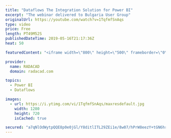 ```yaml
---
title: "Dataflows The Integration Solution for Power BI"
excerpt: "The webinar delivered to Bulgaria User Group"
originalUrl: https://youtube.com/watch?v=1TqfmfSnAqs
type: video
price: Free
length: PT49M52S
publishedDateTime: 2019-05-16T21:17:36Z
heat: 50

featuredContent: "<iframe width=\"800\" height=\"500\" frameborder=\"0\" src=\"https://www.youtube.com/embed/1TqfmfSnAqs\" allow=\"accelerometer; autoplay; encrypted-media; gyroscope; picture-in-picture\" allowfullscreen></iframe>"

provider:
  name: RADACAD
  domain: radacad.com

topics:
  - Power BI
  - Dataflows

images:
  - url: https://i.ytimg.com/vi/1TqfmfSnAqs/maxresdefault.jpg
    width: 1280
    height: 720
    isCached: true

secured: "a7qNlOdWytpQQE8p0e0jGl/Y8ditlITL29ZEi1e/8w07/hPrW8eezY+tGN6hrbOFv0ZsEmSWrES32liFs5aRrowJ/Y7iqs3+CWjbuvhR4C3gquWJZ9xZuyKfQ10ugRzcKM8N8do+xSs+b98da4oGMDnOrMdNsppbDT7lX8rDxzAUGKsIWSO3FWT1B+a3ABLc59vDoysvQh/xNJXxtqPpv1Sw+lcWYhS028h8xrkhTxzkFCuTe/omI8WxTo3oNE8KCOXhqMJ9zBFjATsKJ43yNs/Jhuo0pmCitEYiqODaeWftN/BDkCt+BozK1akLmAHQ/JTYjRb8j7ooTu7AsLI9qk5jhbW/y7uZLIhq50qz/Q7YRgrfJ++rLBqQSX3QOsEVFeL9nyd0/qKmxe1j1SAOawbpM82hFXH0EWxxHwQ6Ghg=;PVIiwmP+vPaEm1doXKMBpA=="
---
```


